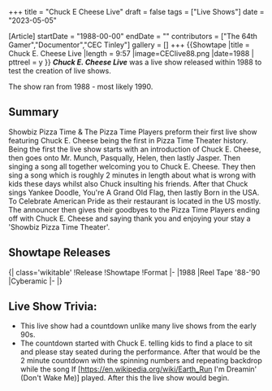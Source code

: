 +++
title = "Chuck E Cheese Live"
draft = false
tags = ["Live Shows"]
date = "2023-05-05"

[Article]
startDate = "1988-00-00"
endDate = ""
contributors = ["The 64th Gamer","Documentor","CEC Tinley"]
gallery = []
+++
{{Showtape
|title = Chuck E. Cheese Live
|length = 9:57
|image=CEClive88.png
|date=1988
| pttreel = y
}}
<b><i>Chuck E. Cheese Live</b></i> was a live show released within 1988 to test the creation of live shows. 

The show ran from 1988 - most likely 1990.

<h2> Summary </h2>
Showbiz Pizza Time & The Pizza Time Players preform their first live show featuring Chuck E. Cheese being the first in Pizza Time Theater history. Being the first the live show starts with an introduction of Chuck E. Cheese, then goes onto Mr. Munch, Pasqually, Helen, then lastly Jasper. Then singing a song all together welcoming you to Chuck E. Cheese. They then sing a song which is roughly 2 minutes in length about what is wrong with kids these days whilst also Chuck insulting his friends. After that Chuck sings Yankee Doodle, You're A Grand Old Flag, then lastly Born in the USA. To Celebrate American Pride as their restaurant is located in the US mostly. The announcer then gives their goodbyes to the Pizza Time Players ending off with Chuck E. Cheese and saying thank you and enjoying your stay a 'Showbiz Pizza Time Theater'. 
<h2>Showtape Releases </h2>
{| class='wikitable'
!Release
!Showtape 
!Format
|-
|1988
|Reel Tape '88-'90
|Cyberamic
|-
|}

<h2> Live Show Trivia: </h2>

* This live show had a countdown unlike many live shows from the early 90s. 
* The countdown started with Chuck E. telling kids to find a place to sit and please stay seated during the performance. After that would be the 2 minute countdown with the spinning numbers and repeating backdrop while the song If [https://en.wikipedia.org/wiki/Earth_Run I'm Dreamin' (Don't Wake Me)] played. After this the live show would begin.